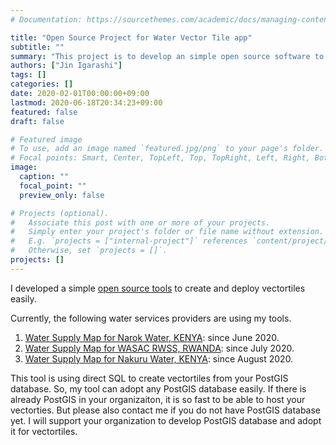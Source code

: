 ```yaml
---
# Documentation: https://sourcethemes.com/academic/docs/managing-content/

title: "Open Source Project for Water Vector Tile app"
subtitle: ""
summary: "This project is to develop an simple open source software to develop Mapbox Vector Tile application easily from your PostgreSQL/PostGIS"
authors: ["Jin Igarashi"]
tags: []
categories: []
date: 2020-02-01T00:00:00+09:00
lastmod: 2020-06-18T20:34:23+09:00
featured: false
draft: false

# Featured image
# To use, add an image named `featured.jpg/png` to your page's folder.
# Focal points: Smart, Center, TopLeft, Top, TopRight, Left, Right, BottomLeft, Bottom, BottomRight.
image:
  caption: ""
  focal_point: ""
  preview_only: false

# Projects (optional).
#   Associate this post with one or more of your projects.
#   Simply enter your project's folder or file name without extension.
#   E.g. `projects = ["internal-project"]` references `content/project/deep-learning/index.md`.
#   Otherwise, set `projects = []`.
projects: []
---
```


I developed a simple [open source tools](https://github.com/watergis/awesome-vector-tiles) to create and deploy vectortiles easily.

Currently, the following water services providers are using my tools.

1. [Water Supply Map for Narok Water, KENYA](https://narok.water-gis.com): since June 2020.
2. [Water Supply Map for WASAC RWSS, RWANDA](https://rural.water-gis.com): since July 2020.
3. [Water Supply Map for Nakuru Water, KENYA](https://nakuru.water-gis.com): since August 2020.

This tool is using direct SQL to create vectortiles from your PostGIS database. So, my tool can adopt any PostGIS database easily. If there is already PostGIS in your organizaiton, it is so fast to be able to host your vectorties. But please also contact me if you do not have PostGIS database yet. I will support your organization to develop PostGIS database and adopt it for vectortiles.
